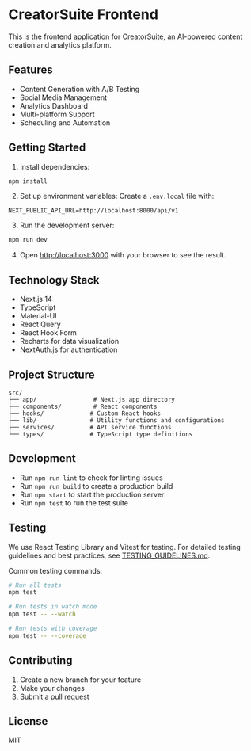 # CreatorSuite Frontend

This is the frontend application for CreatorSuite, an AI-powered content creation and analytics platform.

## Features

- Content Generation with A/B Testing
- Social Media Management
- Analytics Dashboard
- Multi-platform Support
- Scheduling and Automation

## Getting Started

1. Install dependencies:
```bash
npm install
```

2. Set up environment variables:
Create a `.env.local` file with:
```
NEXT_PUBLIC_API_URL=http://localhost:8000/api/v1
```

3. Run the development server:
```bash
npm run dev
```

4. Open [http://localhost:3000](http://localhost:3000) with your browser to see the result.

## Technology Stack

- Next.js 14
- TypeScript
- Material-UI
- React Query
- React Hook Form
- Recharts for data visualization
- NextAuth.js for authentication

## Project Structure

```
src/
├── app/                # Next.js app directory
├── components/         # React components
├── hooks/             # Custom React hooks
├── lib/               # Utility functions and configurations
├── services/          # API service functions
└── types/             # TypeScript type definitions
```

## Development

- Run `npm run lint` to check for linting issues
- Run `npm run build` to create a production build
- Run `npm start` to start the production server
- Run `npm test` to run the test suite

## Testing

We use React Testing Library and Vitest for testing. For detailed testing guidelines and best practices, see [TESTING_GUIDELINES.md](docs/TESTING_GUIDELINES.md).

Common testing commands:
```bash
# Run all tests
npm test

# Run tests in watch mode
npm test -- --watch

# Run tests with coverage
npm test -- --coverage
```

## Contributing

1. Create a new branch for your feature
2. Make your changes
3. Submit a pull request

## License

MIT
